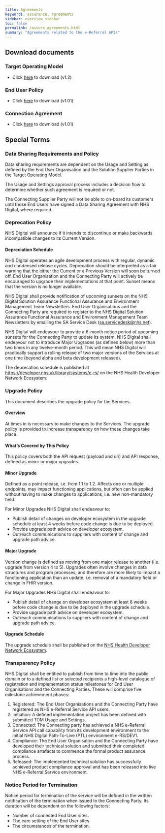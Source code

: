```yaml
---
title: Agreements
keywords: assurance, agreements
sidebar: overview_sidebar
toc: false
permalink: /assure_agreements.html
summary: "Agreements related to the e-Referral APIs"
---
```


## Download documents

### Target Operating Model

* Click [here](downloads/agreements/Target_Operating_Model_-_e-RS_APIs_-_Self-Evaluation_Checklist_V1_2.xslx) to download (v1.2)

### End User Policy

* Click [here](https://developer.nhs.uk/wp-content/uploads/2018/05/NHSD-End-User-Policy-Template_V1_01.docx) to download (v1.01)

### Connection Agreement

* Click [here](https://developer.nhs.uk/wp-content/uploads/2018/05/NHSD-Connection-Agreement_Template_V1_01.docx) to download (v1.01)

## Special Terms

### Data Sharing Requirements and Policy

Data sharing requirements are dependent on the Usage and Setting as defined by the End User Organisation and the Solution Supplier Parties in the Target Operating Model.

The Usage and Settings approval process includes a decision flow to determine whether such agreement is required or not.

The Connecting Supplier Party will not be able to on-board its customers until those End Users have signed a Data Sharing Agreement with NHS Digital, where required.

### Deprecation Policy

NHS Digital will announce if it intends to discontinue or make backwards incompatible changes to its Current Version.

#### Depreciation Schedule

NHS Digital operates an agile development process with regular, dynamic and condensed release cycles.
Deprecation should be interpreted as a fair warning that the either the Current or a Previous Version will soon be turned off.  End User Organisation and the Connecting Party will actively be encouraged to upgrade their implementations at that point. Sunset means that the version is no longer available.

NHS Digital shall provide notification of upcoming sunsets on the NHS Digital Solution Assurance Functional Assurance and Environment Management Team Newsletters.  End User Organisations and the Connecting Party are required to register to the NHS Digital Solution Assurance Functional Assurance and Environment Management Team Newsletters by emailing the SA Service Desk (sa.servicedesk@nhs.net).

NHS Digital will endeavour to provide a 6-month notice period of upcoming sunsets for the Connecting Party to update its system.  NHS Digital shall endeavour not to introduce Major Upgrades (as defined below) more than two times in any twelve-month period. This will mean NHS Digital will practically support a rolling release of two major versions of the Services at one time (beyond alpha and beta development released).

The deprecation schedule is published at https://developer.nhs.uk/library/systems/e-rs/ on the NHS Health Developer Network Ecosystem.

### Upgrade Policy

This document describes the upgrade policy for the Services.

#### Overview

At times in is necessary to make changes to the Services. The upgrade policy is provided to increase transparency on how these changes take place.

#### What’s Covered by This Policy

This policy covers both the API request (payload and uri) and API response, defined as minor or major upgrades.

#### Minor Upgrade

Defined as a point release, i.e. from 1.1 to 1.2.
Affects one or multiple endpoints, may impact functioning applications, but often can be applied without having to make changes to applications, i.e. new non-mandatory field.

For Minor Upgrades NHS Digital shall endeavour to:

* Publish detail of changes on developer ecosystem in the upgrade schedule at least 4 weeks before code change is due to be deployed.
* Provide upgrade path advice on developer ecosystem.
* Outreach communications to suppliers with content of change and upgrade path advice.

#### Major Upgrade

Version change is defined as moving from one major release to another (i.e. upgrade from version 4 to 5). Upgrades often involve changes in data structures and program processes, and therefore are more likely to impact a functioning application than an update, i.e. removal of a mandatory field or change in FHIR version.

For Major Upgrades NHS Digital shall endeavour to:

* Publish detail of change on developer ecosystem at least 8 weeks before code change is due to be deployed in the upgrade schedule.
* Provide upgrade path advice on developer ecosystem.
* Outreach communications to suppliers with content of change and upgrade path advice.

#### Upgrade Schedule

The upgrade schedule shall be published on the [NHS Health Developer Network Ecosystem](https://developer.nhs.uk/library/systems/e-rs/).

### Transparency Policy

NHS Digital shall be entitled to publish from time to time into the public domain or to a defined list or selected recipients a high-level catalogue of registration and implementation status milestones for End User Organisations and the Connecting Parties. These will comprise five milestone achievement phases:

1. Registered: The End User Organisations and the Connecting Party have registered as NHS e-Referral Service API users.
2. Initiation: A defined implementation project has been defined with submitted TOM Usage and Settings.
3. Connected: The Connecting party has achieved a NHS e-Referral Service API call capability from its development environment to the initial NHS Digital Path-To-Live (PTL) environment e-RS/DEV1.
4. Compliance: The End User Organisation and the Connecting Party have developed their technical solution and submitted their completed compliance artefacts to commence the formal product assurance process.
5. Released: The implemented technical solution has successfully achieved product compliance approval and has been released into live NHS e-Referral Service environment.

### Notice Period for Termination

Notice period for termination of the service will be defined in the written notification of the termination when issued to the Connecting Party. Its duration will be dependent on the following factors:

* Number of connected End User sites.
* The care setting of the End User sites.
* The circumstances of the termination.
